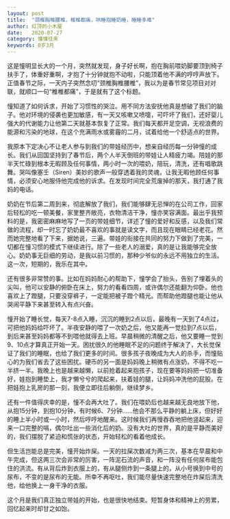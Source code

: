 ```yaml
---
layout: post
title:  "颈椎胸椎腰椎，椎椎都痛，哄睡抱睡奶睡，睡睡多难"
author: 红顶的小木屋
date:   2020-07-27
category: 憧憧往来
keywords: 0岁3月
---
```


这是憧明显长大的一个月，突然就发现，身子好长啊，抱在胸前喂奶脚要顶到椅子扶手了，体重好重啊，才抱了十分钟就抱不动啦，只能顶着他不满的哼哼声放下。正值春节之际，一天内子突然念叨“颈椎胸椎腰椎”，我以为是春节常见项目对对联，就顺口一句“椎椎都痛”，于是就有了这个标题。

憧知道了如何诉求，开始了习惯性的哭泣。用不同方法安抚他真是想破了我们的脑子。他对环境的侵袭也更加敏感，有一天又咳嗽又喷嚏，可吓坏了我们，还好婴儿强大的代谢能力让他第二天就基本恢复了正常。我们每天都开足空调，无视浪费的能源和污染的地球，在这个充满雨水或雾霾的二月，试着给他一个舒适点的世界。

我原本下定决心不让老人参与到我们的带娃经历中，想亲自经历每一分钟憧的成长。我们从回国坚持到了春节后，两个人半天倒班的带娃让人精疲力竭。陪娃的那半天忙碌到根本无暇顾及任何事情，两小时一次的喂奶，陪玩，清洗，还有唱歌跳舞。哭叫像塞壬（Siren）美妙的歌声一般穿透着我的灵魂，让我无暇他顾任何事情，必须安心地服侍他完成他的诉求。在发现时间完全荒废掉的那天，我打通了我妈的电话。

奶奶在节后第二周到来，彻底解放了我们，我们能够肆无忌惮的在公司工作，回家后轻松的吃一顿美餐，家里整齐敞亮，衣物清洁干净，憧亦笑容满面。最出乎我预料的是，我密密麻麻地写了一页的带娃细节，详述了憧的爱好和反感，以及我们常做的流程，却一时忘了奶奶最不喜欢的事就是读文字，而且现在眼睛已经老花。然而她完整地看了下来，据她说，三遍。带娃的衔接在共同的努力下做到了完美，一切都在憧习惯的模式下继续进行。除了一些老人的溺爱，真的是让我能够完全放心。奶奶事无巨细的劳动，是我以前习惯的，那种少爷似的永远不用独立的生活。这一次，短期的，我乐在其中。

还有很多非常赞的事。比如在妈妈耐心的帮助下，憧学会了抬头，告别了埋着头的尖叫，他可以安静的俯卧在床上，努力的看看四周，或许偶尔还能翻为仰卧。他也喜欢上了蹬腿，只要没穿裤子，一定能把被子蹬个精光。而帮助他蹬腿也能让他从哭闹平静下来甚至转入有点兴奋。

憧开始了睡长觉，每天7-8点入睡，沉沉的睡到2点以后，最晚有一天到了4点过，可把他妈妈给吓坏了。半夜安静的喂了一次奶之后，他又能再一觉拉到7点以后，到后来甚至妈妈都等不到喂他就得去上班。早晨稍微的清醒之后，他又要睡一觉到9、10点才算真正开始一天。困扰很久的他睡眠不足的问题终于解决了，大长觉保证了我们的睡眠，也给了我们更多的时间。很多孩子夜晚成为大人的杀手，而憧贴心的为我们省去了这些困扰。硬币的另一面是妈妈晚上稍微有点涨奶，不得不吃一半挤一半。我晚上也是越来越懒，以前抢着起来抱孩子，现在要等妈妈把一切准备好，娃抱到睡垫上，我才懒兮兮的爬起来，扶着娃的腿，让妈妈冲洗他的屁股。在把娃抱上乳房的那一刻，我便立即往后躺倒，继续梦乡。

还有一件值得庆幸的是，憧不会再大吐了。我们在喂奶后也越来越无良地放下他，从抱15分钟，到抱10分钟，有时候6、7分钟……他会不那么平静的躺上床，但好好的睡上半小时或一小时，然后哼哼地醒来。这时候我们再慢吞吞地把他竖起来，迎来一口完整的嗝，偶尔吐出一些消化后的奶。没有大吐的世界，真的是平静而美好的，我们摆脱了紧迫和慌张的状态，开始轻松的看着他成长。

但生活岂能总是完美，憧开始炸屎。一天的拉屎次数减为两三次，基本在早晨和中午完成，但这两三次会非常的厉害，一阵泥石流的声音，和一阵没有任何尿布能包住的洪流。有从背后炸到衣服上的，有从腿侧炸到一条腿上的，从小号换到中号的尿布，不变的是尿布的无能。所幸不再呕吐，我们能尽量快速完整地在炸屎后清洗他，给他换上一身干净的衣服。

这个月是我们真正独立带娃的开始，也是很快地结束。短暂身体和精神上的劳累，回忆起来时却甘之如饴。
